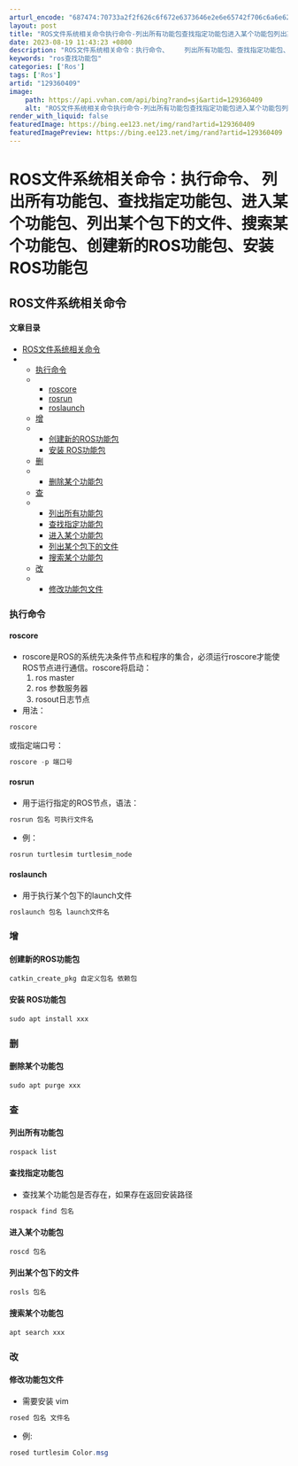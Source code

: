 ```yaml
---
arturl_encode: "687474:70733a2f2f626c6f672e6373646e2e6e65742f706c6a6e622f:61727469636c652f64657461696c732f313239333630343039"
layout: post
title: "ROS文件系统相关命令执行命令-列出所有功能包查找指定功能包进入某个功能包列出某个包下的文件搜索某个功能包创建新的ROS功能包安装-ROS功能包"
date: 2023-08-19 11:43:23 +0800
description: "ROS文件系统相关命令：执行命令、    列出所有功能包、查找指定功能包、进入某个功能包、列出某个包"
keywords: "ros查找功能包"
categories: ['Ros']
tags: ['Ros']
artid: "129360409"
image:
    path: https://api.vvhan.com/api/bing?rand=sj&artid=129360409
    alt: "ROS文件系统相关命令执行命令-列出所有功能包查找指定功能包进入某个功能包列出某个包下的文件搜索某个功能包创建新的ROS功能包安装-ROS功能包"
render_with_liquid: false
featuredImage: https://bing.ee123.net/img/rand?artid=129360409
featuredImagePreview: https://bing.ee123.net/img/rand?artid=129360409
---
```


# ROS文件系统相关命令：执行命令、 列出所有功能包、查找指定功能包、进入某个功能包、列出某个包下的文件、搜索某个功能包、创建新的ROS功能包、安装 ROS功能包

## ROS文件系统相关命令

#### 文章目录

* [ROS文件系统相关命令](#ROS_0)
* + [执行命令](#_2)
  + - [roscore](#roscore_3)
    - [rosrun](#rosrun_19)
    - [roslaunch](#roslaunch_29)
  + [增](#_35)
  + - [创建新的ROS功能包](#ROS_37)
    - [安装 ROS功能包](#_ROS_41)
  + [删](#_46)
  + - [删除某个功能包](#_47)
  + [查](#_53)
  + - [列出所有功能包](#_54)
    - [查找指定功能包](#_59)
    - [进入某个功能包](#_65)
    - [列出某个包下的文件](#_70)
    - [搜索某个功能包](#_75)
  + [改](#_81)
  + - [修改功能包文件](#_82)

### 执行命令

#### roscore

* roscore是ROS的系统先决条件节点和程序的集合，必须运行roscore才能使ROS节点进行通信。roscore将启动：
  1. ros master
  2. ros 参数服务器
  3. rosout日志节点
* 用法：

```powershell
roscore

```

或指定端口号：

```powershell
roscore -p 端口号

```

#### rosrun

* 用于运行指定的ROS节点，语法：

```powershell
rosrun 包名 可执行文件名

```

* 例：

```powershell
rosrun turtlesim turtlesim_node

```

#### roslaunch

* 用于执行某个包下的launch文件

```powershell
roslaunch 包名 launch文件名

```

### 增

#### 创建新的ROS功能包

```powershell
catkin_create_pkg 自定义包名 依赖包

```

#### 安装 ROS功能包

```powershell
sudo apt install xxx 

```

### 删

#### 删除某个功能包

```powershell
sudo apt purge xxx 

```

### 查

#### 列出所有功能包

```powershell
rospack list

```

#### 查找指定功能包

* 查找某个功能包是否存在，如果存在返回安装路径

```powershell
rospack find 包名 

```

#### 进入某个功能包

```powershell
roscd 包名

```

#### 列出某个包下的文件

```powershell
rosls 包名

```

#### 搜索某个功能包

```powershell
apt search xxx

```

### 改

#### 修改功能包文件

* 需要安装 vim

```powershell
rosed 包名 文件名

```

* 例:

```powershell
rosed turtlesim Color.msg

```